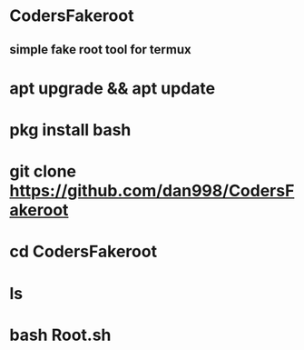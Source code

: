 # CodersFakeroot
<h2>simple fake root tool for termux</h2>

# apt upgrade && apt update
# pkg install bash
# git clone https://github.com/dan998/CodersFakeroot
# cd CodersFakeroot
# ls
# bash Root.sh
